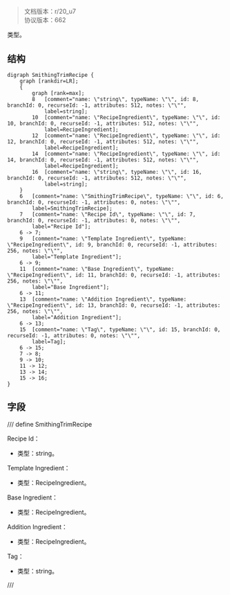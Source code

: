 # <!-- md:samp SmithingTrimRecipe -->

> 文档版本：r/20_u7<br/>协议版本：662

<!-- md:samp SmithingTrimRecipe -->类型。

## 结构

```viz
digraph SmithingTrimRecipe {
	graph [rankdir=LR];
	{
		graph [rank=max];
		8	[comment="name: \"string\", typeName: \"\", id: 8, branchId: 0, recurseId: -1, attributes: 512, notes: \"\"",
			label=string];
		10	[comment="name: \"RecipeIngredient\", typeName: \"\", id: 10, branchId: 0, recurseId: -1, attributes: 512, notes: \"\"",
			label=RecipeIngredient];
		12	[comment="name: \"RecipeIngredient\", typeName: \"\", id: 12, branchId: 0, recurseId: -1, attributes: 512, notes: \"\"",
			label=RecipeIngredient];
		14	[comment="name: \"RecipeIngredient\", typeName: \"\", id: 14, branchId: 0, recurseId: -1, attributes: 512, notes: \"\"",
			label=RecipeIngredient];
		16	[comment="name: \"string\", typeName: \"\", id: 16, branchId: 0, recurseId: -1, attributes: 512, notes: \"\"",
			label=string];
	}
	6	[comment="name: \"SmithingTrimRecipe\", typeName: \"\", id: 6, branchId: 0, recurseId: -1, attributes: 0, notes: \"\"",
		label=SmithingTrimRecipe];
	7	[comment="name: \"Recipe Id\", typeName: \"\", id: 7, branchId: 0, recurseId: -1, attributes: 0, notes: \"\"",
		label="Recipe Id"];
	6 -> 7;
	9	[comment="name: \"Template Ingredient\", typeName: \"RecipeIngredient\", id: 9, branchId: 0, recurseId: -1, attributes: 256, notes: \"\"",
		label="Template Ingredient"];
	6 -> 9;
	11	[comment="name: \"Base Ingredient\", typeName: \"RecipeIngredient\", id: 11, branchId: 0, recurseId: -1, attributes: 256, notes: \"\"",
		label="Base Ingredient"];
	6 -> 11;
	13	[comment="name: \"Addition Ingredient\", typeName: \"RecipeIngredient\", id: 13, branchId: 0, recurseId: -1, attributes: 256, notes: \"\"",
		label="Addition Ingredient"];
	6 -> 13;
	15	[comment="name: \"Tag\", typeName: \"\", id: 15, branchId: 0, recurseId: -1, attributes: 0, notes: \"\"",
		label=Tag];
	6 -> 15;
	7 -> 8;
	9 -> 10;
	11 -> 12;
	13 -> 14;
	15 -> 16;
}

```

## 字段

/// define
SmithingTrimRecipe

Recipe Id：<!-- md:samp string -->

- 类型：string。

Template Ingredient：[<!-- md:samp RecipeIngredient -->](refs/protocols/types/recipeingredient.md)

- 类型：RecipeIngredient。

Base Ingredient：[<!-- md:samp RecipeIngredient -->](refs/protocols/types/recipeingredient.md)

- 类型：RecipeIngredient。

Addition Ingredient：[<!-- md:samp RecipeIngredient -->](refs/protocols/types/recipeingredient.md)

- 类型：RecipeIngredient。

Tag：<!-- md:samp string -->

- 类型：string。


///
